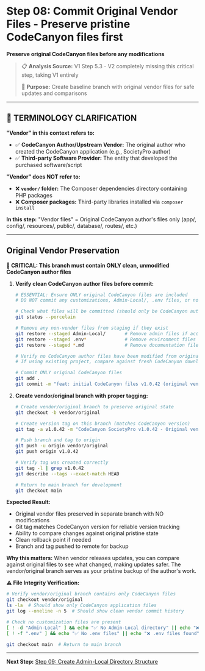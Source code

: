 # Step 08: Commit Original Vendor Files - Preserve pristine CodeCanyon files first

**Preserve original CodeCanyon files before any modifications**

> 📋 **Analysis Source:** V1 Step 5.3 - V2 completely missing this critical step, taking V1 entirely
>
> 🎯 **Purpose:** Create baseline branch with original vendor files for safe updates and comparisons

---

## **📖 TERMINOLOGY CLARIFICATION**

**"Vendor" in this context refers to:**
- ✅ **CodeCanyon Author/Upstream Vendor:** The original author who created the CodeCanyon application (e.g., SocietyPro author)
- ✅ **Third-party Software Provider:** The entity that developed the purchased software/script

**"Vendor" does NOT refer to:**
- ❌ **`vendor/` folder:** The Composer dependencies directory containing PHP packages
- ❌ **Composer packages:** Third-party libraries installed via `composer install`

**In this step:** "Vendor files" = Original CodeCanyon author's files only (app/, config/, resources/, public/, database/, routes/, etc.)

---

## **Original Vendor Preservation**

**🚨 CRITICAL: This branch must contain ONLY clean, unmodified CodeCanyon author files**

1. **Verify clean CodeCanyon author files before commit:**

   ```bash
   # ESSENTIAL: Ensure ONLY original CodeCanyon files are included
   # DO NOT commit any customizations, Admin-Local/, .env files, or non-vendor modifications
   
   # Check what files will be committed (should only be CodeCanyon author files)
   git status --porcelain
   
   # Remove any non-vendor files from staging if they exist
   git restore --staged Admin-Local/       # Remove admin files if accidentally added
   git restore --staged .env*              # Remove environment files if accidentally added
   git restore --staged *.md               # Remove documentation files if accidentally added
   
   # Verify no CodeCanyon author files have been modified from original state
   # If using existing project, compare against fresh CodeCanyon download
   
   # Commit ONLY original CodeCanyon files
   git add .
   git commit -m "feat: initial CodeCanyon files v1.0.42 (original vendor state)"
   ```

2. **Create vendor/original branch with proper tagging:**

   ```bash
   # Create vendor/original branch to preserve original state
   git checkout -b vendor/original
   
   # Create version tag on this branch (matches CodeCanyon version)
   git tag -a v1.0.42 -m "CodeCanyon SocietyPro v1.0.42 - Original vendor files"
   
   # Push branch and tag to origin
   git push -u origin vendor/original
   git push origin v1.0.42
   
   # Verify tag was created correctly
   git tag -l | grep v1.0.42
   git describe --tags --exact-match HEAD
   
   # Return to main branch for development
   git checkout main
   ```

**Expected Result:**

- Original vendor files preserved in separate branch with NO modifications
- Git tag matches CodeCanyon version for reliable version tracking
- Ability to compare changes against original pristine state
- Clean rollback point if needed
- Branch and tag pushed to remote for backup

**Why this matters:** When vendor releases updates, you can compare against original files to see what changed, making updates safer. The vendor/original branch serves as your pristine backup of the author's work.

**⚠️ File Integrity Verification:**

```bash
# Verify vendor/original branch contains only CodeCanyon files
git checkout vendor/original
ls -la  # Should show only CodeCanyon application files
git log --oneline -n 5  # Should show clean vendor commit history

# Check no customization files are present
[ ! -d "Admin-Local" ] && echo "✅ No Admin-Local directory" || echo "❌ Admin-Local found"
[ ! -f ".env" ] && echo "✅ No .env files" || echo "❌ .env files found"

git checkout main  # Return to main branch
```

---

**Next Step:** [Step 09: Create Admin-Local Directory Structure](Step_09_Admin_Local_Structure.md)
